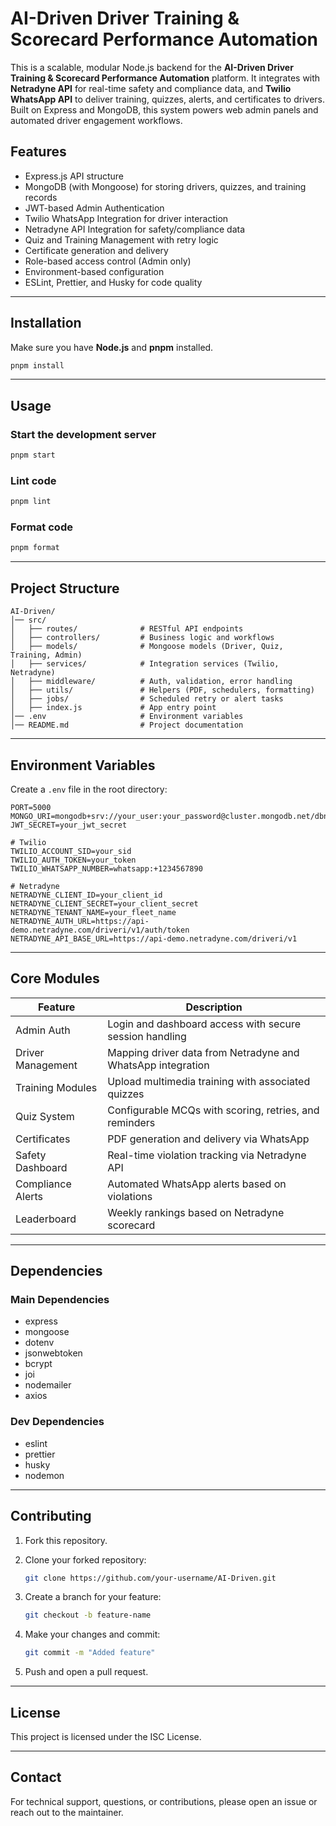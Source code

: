 # AI-Driven Driver Training & Scorecard Performance Automation

This is a scalable, modular Node.js backend for the **AI-Driven Driver Training & Scorecard Performance Automation** platform. It integrates with **Netradyne API** for real-time safety and compliance data, and **Twilio WhatsApp API** to deliver training, quizzes, alerts, and certificates to drivers. Built on Express and MongoDB, this system powers web admin panels and automated driver engagement workflows.

## Features

- Express.js API structure
- MongoDB (with Mongoose) for storing drivers, quizzes, and training records
- JWT-based Admin Authentication
- Twilio WhatsApp Integration for driver interaction
- Netradyne API Integration for safety/compliance data
- Quiz and Training Management with retry logic
- Certificate generation and delivery
- Role-based access control (Admin only)
- Environment-based configuration
- ESLint, Prettier, and Husky for code quality

---

## Installation

Make sure you have **Node.js** and **pnpm** installed.

```sh
pnpm install
```

---

## Usage

### Start the development server

```sh
pnpm start
```

### Lint code

```sh
pnpm lint
```

### Format code

```sh
pnpm format
```

---

## Project Structure

```
AI-Driven/
│── src/
│   ├── routes/              # RESTful API endpoints
│   ├── controllers/         # Business logic and workflows
│   ├── models/              # Mongoose models (Driver, Quiz, Training, Admin)
│   ├── services/            # Integration services (Twilio, Netradyne)
│   ├── middleware/          # Auth, validation, error handling
│   ├── utils/               # Helpers (PDF, schedulers, formatting)
│   ├── jobs/                # Scheduled retry or alert tasks
│   ├── index.js             # App entry point
│── .env                     # Environment variables
│── README.md                # Project documentation
```

---

## Environment Variables

Create a `.env` file in the root directory:

```env
PORT=5000
MONGO_URI=mongodb+srv://your_user:your_password@cluster.mongodb.net/dbname
JWT_SECRET=your_jwt_secret

# Twilio
TWILIO_ACCOUNT_SID=your_sid
TWILIO_AUTH_TOKEN=your_token
TWILIO_WHATSAPP_NUMBER=whatsapp:+1234567890

# Netradyne
NETRADYNE_CLIENT_ID=your_client_id
NETRADYNE_CLIENT_SECRET=your_client_secret
NETRADYNE_TENANT_NAME=your_fleet_name
NETRADYNE_AUTH_URL=https://api-demo.netradyne.com/driveri/v1/auth/token
NETRADYNE_API_BASE_URL=https://api-demo.netradyne.com/driveri/v1
```

---

## Core Modules

| Feature           | Description                                                 |
| ----------------- | ----------------------------------------------------------- |
| Admin Auth        | Login and dashboard access with secure session handling     |
| Driver Management | Mapping driver data from Netradyne and WhatsApp integration |
| Training Modules  | Upload multimedia training with associated quizzes          |
| Quiz System       | Configurable MCQs with scoring, retries, and reminders      |
| Certificates      | PDF generation and delivery via WhatsApp                    |
| Safety Dashboard  | Real-time violation tracking via Netradyne API              |
| Compliance Alerts | Automated WhatsApp alerts based on violations               |
| Leaderboard       | Weekly rankings based on Netradyne scorecard                |

---

## Dependencies

### Main Dependencies

- express
- mongoose
- dotenv
- jsonwebtoken
- bcrypt
- joi
- nodemailer
- axios

### Dev Dependencies

- eslint
- prettier
- husky
- nodemon

---

## Contributing

1. Fork this repository.
2. Clone your forked repository:

   ```sh
   git clone https://github.com/your-username/AI-Driven.git
   ```

3. Create a branch for your feature:

   ```sh
   git checkout -b feature-name
   ```

4. Make your changes and commit:

   ```sh
   git commit -m "Added feature"
   ```

5. Push and open a pull request.

---

## License

This project is licensed under the ISC License.

---

## Contact

For technical support, questions, or contributions, please open an issue or reach out to the maintainer.
